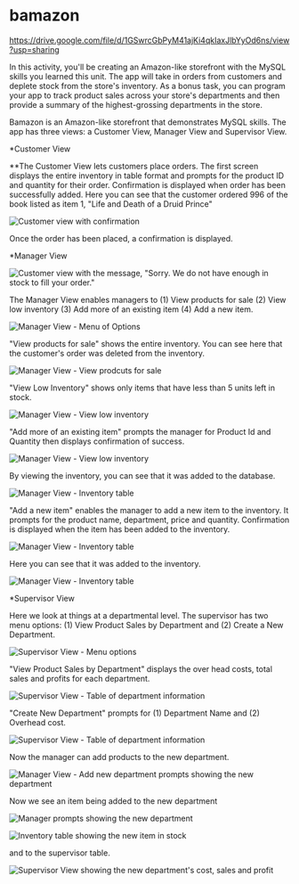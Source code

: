 # bamazon

https://drive.google.com/file/d/1GSwrcGbPyM41ajKi4qkIaxJlbYyOd6ns/view?usp=sharing


In this activity, you'll be creating an Amazon-like storefront with the MySQL skills you learned this unit. The app will take in orders from customers and deplete stock from the store's inventory. As a bonus task, you can program your app to track product sales across your store's departments and then provide a summary of the highest-grossing departments in the store.

Bamazon is an Amazon-like storefront that demonstrates MySQL skills. The app has three views: a Customer View, Manager View and Supervisor View.


*Customer View

**The Customer View lets customers place orders. The first screen displays the entire inventory in table format and prompts for the product ID and quantity for their order. Confirmation is displayed when order has been successfully added. Here you can see that the customer ordered 996 of the book listed as item 1, "Life and Death of a Druid Prince"

![Customer view with confirmation](/images/customer1.jpg)

Once the order has been placed, a confirmation is displayed. 


*Manager View

![Customer view with the message, "Sorry. We do not have enough in stock to fill your order."](/images/customer2.jpg)

The Manager View enables managers to (1) View products for sale (2) View low inventory (3) Add more of an existing item (4) Add a new item.

![Manager View - Menu of Options](/images/manager1.jpg)

"View products for sale" shows the entire inventory. You can see here that the customer's order was deleted from the inventory.

![Manager View - View prodcuts for sale](/images/manager2.jpg)

"View Low Inventory" shows only items that have less than 5 units left in stock.

![Manager View - View low inventory](/images/manager2.jpg)

"Add more of an existing item" prompts the manager for Product Id and Quantity then displays confirmation of success.

![Manager View - View low inventory](/images/manager3.jpg)

By viewing the inventory, you can see that it was added to the database.

![Manager View - Inventory table](/images/manager4.jpg)

"Add a new item" enables the manager to add a new item to the inventory. It prompts for the product name, department, price and quantity. Confirmation is displayed when the item has been added to the inventory.

![Manager View - Inventory table](/images/manager5.jpg)

Here you can see that it was added to the inventory.

![Manager View - Inventory table](/images/manager6.jpg)

*Supervisor View

Here we look at things at a departmental level. The supervisor has two menu options: (1) View Product Sales by Department and (2) Create a New Department. 

![Supervisor View - Menu options](/images/Supervisor1.jpg)

"View Product Sales by Department" displays the over head costs, total sales and profits for each department.

![Supervisor View - Table of department information](/images/Supervisor2.jpg)

"Create New Department" prompts for (1) Department Name and (2) Overhead cost.

![Supervisor View - Table of department information](/images/Supervisor3.jpg)

Now the manager can add products to the new department. 

![Manager View - Add new department prompts showing the new department](/images/Supervisor4.jpg)

Now we see an item being added to the new department

![Manager prompts showing the new department](/images/Supervisor5.jpg)

![Inventory table showing the new item in stock](/images/Supervisor6.jpg)

and to the supervisor table.

![Supervisor View showing the new department's cost, sales and profit](/images/Supervisor7.jpg)








